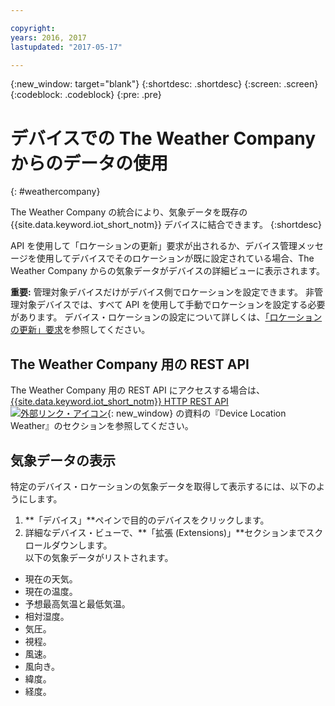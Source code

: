 ```yaml
---

copyright:
years: 2016, 2017
lastupdated: "2017-05-17"

---
```


{:new_window: target="blank"}
{:shortdesc: .shortdesc}
{:screen: .screen}
{:codeblock: .codeblock}
{:pre: .pre}

# デバイスでの The Weather Company からのデータの使用
{: #weathercompany}

The Weather Company の統合により、気象データを既存の {{site.data.keyword.iot_short_notm}} デバイスに結合できます。
{:shortdesc}

API を使用して「ロケーションの更新」要求が出されるか、デバイス管理メッセージを使用してデバイスでそのロケーションが既に設定されている場合、The Weather Company からの気象データがデバイスの詳細ビューに表示されます。

**重要:** 管理対象デバイスだけがデバイス側でロケーションを設定できます。 非管理対象デバイスでは、すべて API を使用して手動でロケーションを設定する必要があります。 デバイス・ロケーションの設定について詳しくは、[「ロケーションの更新」要求](../devices/device_mgmt/index.html#update-location)を参照してください。

## The Weather Company 用の REST API
The Weather Company 用の REST API にアクセスする場合は、[{{site.data.keyword.iot_short_notm}} HTTP REST API ![外部リンク・アイコン](../../../icons/launch-glyph.svg)](https://docs.internetofthings.ibmcloud.com/apis/swagger/v0002/info-mgmt.html){: new_window} の資料の『Device Location Weather』のセクションを参照してください。

## 気象データの表示

特定のデバイス・ロケーションの気象データを取得して表示するには、以下のようにします。
1. **「デバイス」**ペインで目的のデバイスをクリックします。
2. 詳細なデバイス・ビューで、**「拡張 (Extensions)」**セクションまでスクロールダウンします。  
以下の気象データがリストされます。
 - 現在の天気。
 - 現在の温度。
 - 予想最高気温と最低気温。
 - 相対湿度。
 - 気圧。
 - 視程。
 - 風速。
 - 風向き。
 - 緯度。
 - 経度。

<!-- Weather data from The Weather Company extension can be retrieved by using the API. For information on the Weather Company API, see [The Weather Company API documentation ![External link icon](../../../icons/launch-glyph.svg)](https://docs.internetofthings.ibmcloud.com/swagger/ext-twc.html){: new_window}. -->
